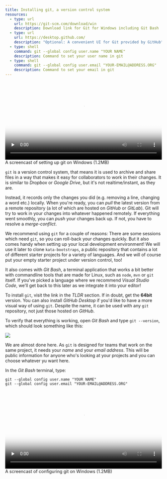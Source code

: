 ```yaml
---
title: Installing git, a version control system
resources:
  - type: url
    url: https://git-scm.com/download/win
    description: Download link for Git for Windows including Git Bash
  - type: url
    url: https://desktop.github.com/
    description: "Optional: A convenient UI for Git provided by GitHub"
  - type: shell
    command: git --global config user.name "YOUR NAME"
    description: Command to set your user name in git
  - type: shell
    command: git --global config user.email "YOUR-EMAIL@ADDRESS.ORG"
    description: Command to set your email in git
---
```


<video 
  width="100%" 
  controls 
  class="my-2 drop-shadow-small" 
  preload="none"
  poster="{% link getting-started/guides/windows-git.mp4.thumb.jpg %}"
  src="{% link getting-started/guides/windows-git.mp4 %}"></video>
<span class="text-center d-block small">A screencast of setting up git on Windows (1.2MB)</span>

`git` is a version control system, that means it is used to archive and share files in a way that makes it easy for collaborators to work in their changes. It is similar to _Dropbox_ or _Google Drive_, but it's not realtime/instant, as they are. 

Instead, it records only the changes you did (e.g. removing a line, changing a word etc.) locally. When you're ready, you can _pull_ the latest version from a remote repository (a lot of which are hosted on _GitHub_ or _GitLab_). Git will try to work in your changes into whatever happened remotely. If everything went smoothly, you can _push_ your changes back up. If not, you have to resolve a _merge-conflict_.

We recommend using `git` for a couple of reasons: There are some sessions which need `git`, so you can roll-back your changes quickly. But it also comes handy when setting up your local development environment! We will use it later to clone `kata-bootstraps`, a public repository that contains a lot of different starter projects for a variety of languages. And we will of course put your empty starter project under version control, too!

It also comes with _Git Bash_, a terminal application that works a bit better with commandline tools that are made for Linux, such as `node`, `mvn` or `git` itself. If you've picked a language where we recommend _Visual Studio Code_, we'll get back to this later as we integrate it into your editor!

To install `git`, visit the link in the _TLDR_ section. If in doubt, get the **64bit** version. You can also install _GitHub Desktop_ if you'd like to have a more visual way of using `git`. Despite the name, it can be used with any `git` repository, not just those hosted on _GitHub_.

To verify that everything is working, open _Git Bash_ and type `git --version`, which should look something like this:

<img class="img-fluid drop-shadow-small" src="{% link getting-started/guides/windows-git-version.png %}">

We are almost done here. As `git` is designed for teams that work on the same project, it needs your _name_ and your _email address_. This will be public information for anyone who's looking at your projects and you can choose whatever yu want here.

In the _Git Bash_ terminal, type:

```
git --global config user.name "YOUR NAME"
git --global config user.email "YOUR-EMAIL@ADDRESS.ORG"
```

<video 
  width="100%" 
  controls 
  class="my-2 drop-shadow-small" 
  preload="none"
  poster="{% link getting-started/guides/windows-git-setup-user.mp4.thumb.jpg %}"
  src="{% link getting-started/guides/windows-git-setup-user.mp4 %}"></video>
<span class="text-center d-block small">A screencast of configuring git on Windows (1.2MB)</span>
